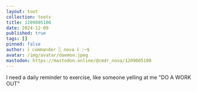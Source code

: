 ```yaml
---
layout: toot
collection: toots
title: 1209005100
date: 2024-12-09
published: true
tags: []
pinned: false
author: ⸸ commander ░ nova ⸸ :~$
avatar: /img/avatar/daemon.jpeg
mastodon: https://mastodon.online/@cmdr_nova/1209005100
---
```


I need a daily reminder to exercise, like someone yelling at me "DO A WORK OUT"
